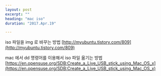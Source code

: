 ```yaml
---
layout: post
excerpt: ""
heading: "mac iso"
duration: "2017.Apr.19"

---
```


iso 파일을 img 로 바꾸는 방법
[http://myubuntu.tistory.com/809](http://myubuntu.tistory.com/809)


mac 에서 dd 명령어를 이용해서 iso 파일 옮기는 방법
[https://en.opensuse.org/SDB:Create_a_Live_USB_stick_using_Mac_OS_x](https://en.opensuse.org/SDB:Create_a_Live_USB_stick_using_Mac_OS_x)
